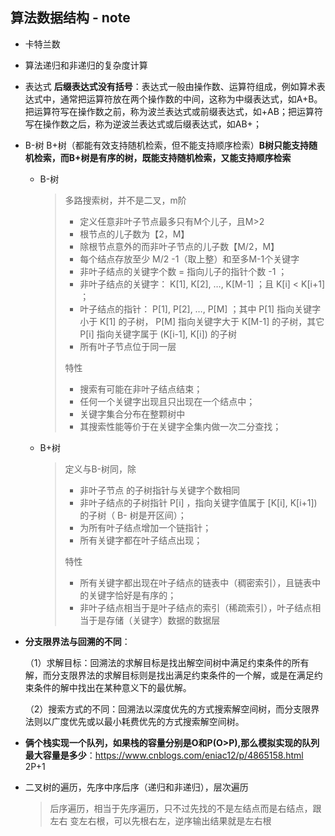 ## 算法数据结构 - note

* 卡特兰数

* 算法递归和非递归的复杂度计算

* 表达式 **后缀表达式没有括号**：表达式一般由操作数、运算符组成，例如算术表达式中，通常把运算符放在两个操作数的中间，这称为中缀表达式，如A+B。把运算符写在操作数之前，称为波兰表达式或前缀表达式，如+AB；把运算符写在操作数之后，称为逆波兰表达式或后缀表达式，如AB+；

* B-树 B+树（都能有效支持随机检索，但不能支持顺序检索）**B树只能支持随机检索，而B+树是有序的树，既能支持随机检索，又能支持顺序检索**

  * B-树

    > 多路搜索树，并不是二叉，m阶
    >
    > - 定义任意非叶子节点最多只有M个儿子，且M>2
    > - 根节点的儿子数为【2，M】
    > - 除根节点意外的而非叶子节点的儿子数【M/2，M】
    > - 每个结点存放至少 M/2 -1（取上整）和至多M-1个关键字
    > - 非叶子结点的关键字个数 = 指向儿子的指针个数 -1 ；
    > - 非叶子结点的关键字： K[1], K[2], …, K[M-1] ；且 K[i] < K[i+1] ；
    > - 叶子结点的指针： P[1], P[2], …, P[M] ；其中 P[1] 指向关键字小于 K[1] 的子树， P[M] 指向关键字大于 K[M-1] 的子树，其它 P[i] 指向关键字属于 (K[i-1], K[i]) 的子树
    > - 所有叶子节点位于同一层
    >
    > 特性
    >
    > - 搜索有可能在非叶子结点结束；
    > - 任何一个关键字出现且只出现在一个结点中；
    > - 关键字集合分布在整颗树中
    > - 其搜索性能等价于在关键字全集内做一次二分查找；

  * B+树

    > 定义与B-树同，除
    >
    > - 非叶子节点 的子树指针与关键字个数相同
    > - 非叶子结点的子树指针 P[i] ，指向关键字值属于 [K[i], K[i+1]) 的子树（ B- 树是开区间）；
    > - 为所有叶子结点增加一个链指针；
    > - 所有关键字都在叶子结点出现；
    >
    > 特性
    >
    > - 所有关键字都出现在叶子结点的链表中（稠密索引），且链表中的关键字恰好是有序的；
    > - 非叶子结点相当于是叶子结点的索引（稀疏索引），叶子结点相当于是存储（关键字）数据的数据层

* **分支限界法与回溯的不同**：

  （1）求解目标：回溯法的求解目标是找出解空间树中满足约束条件的所有解，而分支限界法的求解目标则是找出满足约束条件的一个解，或是在满足约束条件的解中找出在某种意义下的最优解。

  （2）搜索方式的不同：回溯法以深度优先的方式搜索解空间树，而分支限界法则以广度优先或以最小耗费优先的方式搜索解空间树。

* **俩个栈实现一个队列，如果栈的容量分别是O和P(O>P),那么模拟实现的队列最大容量是多少**：<https://www.cnblogs.com/eniac12/p/4865158.html>  2P+1

* 二叉树的遍历，先序中序后序（递归和非递归），层次遍历

  > 后序遍历，相当于先序遍历，只不过先找的不是左结点而是右结点，跟左右  变左右根，可以先根右左，逆序输出结果就是左右根

